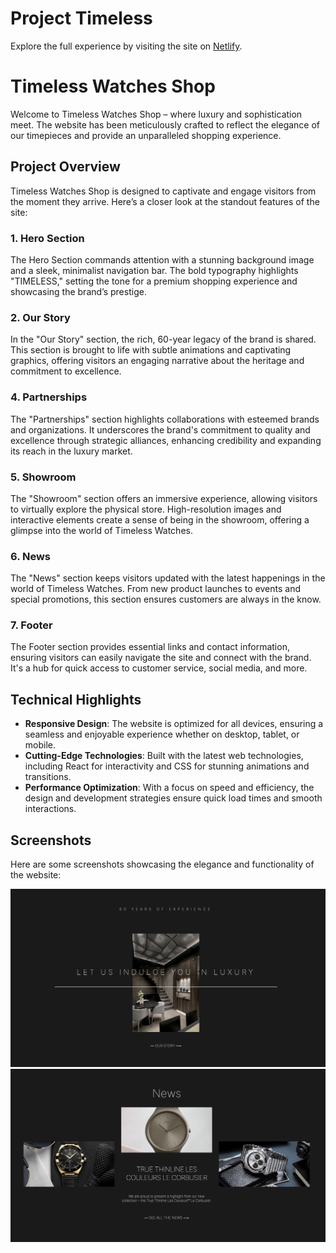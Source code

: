 # Project Timeless

Explore the full experience by visiting the site on [Netlify](https://projecttimeless.netlify.app/).

# Timeless Watches Shop

Welcome to Timeless Watches Shop – where luxury and sophistication meet. The website has been meticulously crafted to reflect the elegance of our timepieces and provide an unparalleled shopping experience.

## Project Overview

Timeless Watches Shop is designed to captivate and engage visitors from the moment they arrive. Here’s a closer look at the standout features of the site:

### 1. Hero Section

The Hero Section commands attention with a stunning background image and a sleek, minimalist navigation bar. The bold typography highlights "TIMELESS," setting the tone for a premium shopping experience and showcasing the brand’s prestige.

### 2. Our Story

In the "Our Story" section, the rich, 60-year legacy of the brand is shared. This section is brought to life with subtle animations and captivating graphics, offering visitors an engaging narrative about the heritage and commitment to excellence.

### 4. Partnerships

The "Partnerships" section highlights collaborations with esteemed brands and organizations. It underscores the brand's commitment to quality and excellence through strategic alliances, enhancing credibility and expanding its reach in the luxury market.

### 5. Showroom

The "Showroom" section offers an immersive experience, allowing visitors to virtually explore the physical store. High-resolution images and interactive elements create a sense of being in the showroom, offering a glimpse into the world of Timeless Watches.

### 6. News

The "News" section keeps visitors updated with the latest happenings in the world of Timeless Watches. From new product launches to events and special promotions, this section ensures customers are always in the know.

### 7. Footer

The Footer section provides essential links and contact information, ensuring visitors can easily navigate the site and connect with the brand. It's a hub for quick access to customer service, social media, and more.

## Technical Highlights

- **Responsive Design**: The website is optimized for all devices, ensuring a seamless and enjoyable experience whether on desktop, tablet, or mobile.
- **Cutting-Edge Technologies**: Built with the latest web technologies, including React for interactivity and CSS for stunning animations and transitions.
- **Performance Optimization**: With a focus on speed and efficiency, the design and development strategies ensure quick load times and smooth interactions.

## Screenshots

Here are some screenshots showcasing the elegance and functionality of the website:

![Screenshot 1](/public/Timeless_Screenshot1.png)
![Screenshot 2](/public/Timeless_Screenshot2.png)
